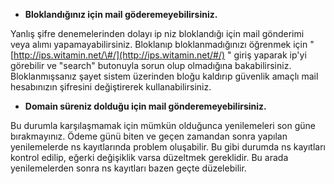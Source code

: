 * **Bloklandığınız için mail göderemeyebilirsiniz.**

Yanlış şifre denemelerinden dolayı ip niz bloklandığı için mail gönderimi veya alımı yapamayabilirsiniz. Bloklanıp bloklanmadığınızı öğrenmek için " [http://ips.witamin.net/\#/](http://ips.witamin.net/#/) " giriş yaparak ip'yi görebilir ve "search" butonuyla sorun olup olmadığına bakabilirsiniz. Bloklanmışsanız şayet sistem üzerinden bloğu kaldırıp güvenlik amaçlı mail hesabınızın şifresini değiştirerek kullanabilirsiniz.

* **Domain süreniz dolduğu için mail gönderemeyebilirsiniz.**

Bu durumla karşılaşmamak için mümkün olduğunca yenilemeleri son güne bırakmayınız. Ödeme günü biten ve geçen zamandan sonra yapılan yenilemelerde ns kayıtlarında problem oluşabilir. Bu gibi durumda ns kayıtları kontrol edilip, eğerki değişiklik varsa düzeltmek gereklidir. Bu arada yenilemelerden sonra ns kayıtları bazen geçte düzelebilir. 

